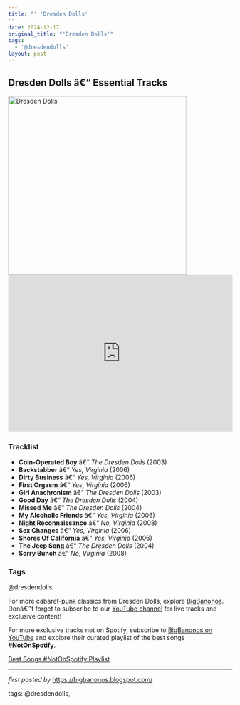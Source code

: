 ```yaml
---
title: "' 'Dresden Dolls'
'"
date: 2024-12-17
original_title: "'Dresden Dolls'"
tags:
  - '@dresdendolls'
layout: post
---
```

<h2>Dresden Dolls â€“ Essential Tracks</h2> <div > <img src="https://artrockstore.com/cdn/shop/products/Dresden_Dolls-Band_1024x1024.jpg?v=1683158960" alt="Dresden Dolls" width="400" />
</div> <iframe src="https://open.spotify.com/embed/playlist/7siG7ZUUbUc92uRJaYC2ps?utm_source=generator" width="100%" height="352" frameborder="0" allowfullscreen="" allow="autoplay; clipboard-write; encrypted-media; fullscreen; picture-in-picture" loading="lazy"></iframe> <h3>Tracklist</h3>
<ul> <li><strong>Coin-Operated Boy</strong> â€“ <em>The Dresden Dolls</em> (2003)</li> <li><strong>Backstabber</strong> â€“ <em>Yes, Virginia</em> (2006)</li> <li><strong>Dirty Business</strong> â€“ <em>Yes, Virginia</em> (2006)</li> <li><strong>First Orgasm</strong> â€“ <em>Yes, Virginia</em> (2006)</li> <li><strong>Girl Anachronism</strong> â€“ <em>The Dresden Dolls</em> (2003)</li> <li><strong>Good Day</strong> â€“ <em>The Dresden Dolls</em> (2004)</li> <li><strong>Missed Me</strong> â€“ <em>The Dresden Dolls</em> (2004)</li> <li><strong>My Alcoholic Friends</strong> â€“ <em>Yes, Virginia</em> (2006)</li> <li><strong>Night Reconnaissance</strong> â€“ <em>No, Virginia</em> (2008)</li> <li><strong>Sex Changes</strong> â€“ <em>Yes, Virginia</em> (2006)</li> <li><strong>Shores Of California</strong> â€“ <em>Yes, Virginia</em> (2006)</li> <li><strong>The Jeep Song</strong> â€“ <em>The Dresden Dolls</em> (2004)</li> <li><strong>Sorry Bunch</strong> â€“ <em>No, Virginia</em> (2008)</li>
</ul> <h3>Tags</h3>
<p>@dresdendolls</p> <p>For more cabaret-punk classics from Dresden Dolls, explore <a href="https://bigbanonos.blogspot.com/" target="_blank">BigBanonos</a>. Donâ€™t forget to subscribe to our <a href="https://www.youtube.com/@BigBanonos" target="_blank">YouTube channel</a> for live tracks and exclusive content!</p>


<!--Subscribe and Playlist Links-->
<div>
    <p>For more exclusive tracks not on Spotify, subscribe to <a href="https://www.youtube.com/@BigBanonos" target="_blank">BigBanonos on YouTube</a> and explore their curated playlist of the best songs <strong>#NotOnSpotify</strong>.</p>
    <p><a href="https://www.youtube.com/playlist?list=PLtuNtuTatqI0kFahUCbtbfenC_ET5O_tr" target="_blank">Best Songs #NotOnSpotify Playlist<br /></a></p></div>

<hr />

<p><em>first posted by</em> <a href="https://bigbanonos.blogspot.com/" rel="noopener" target="_new">https://bigbanonos.blogspot.com/</a></p>

<p>tags: @dresdendolls,</p>
